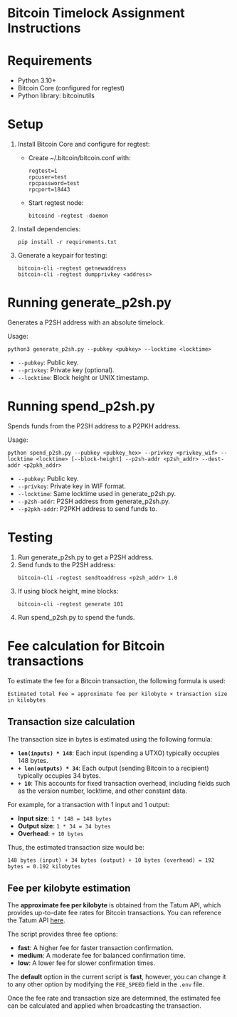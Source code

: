# Bitcoin Timelock Assignment Instructions

# Requirements
- Python 3.10+
- Bitcoin Core (configured for regtest)
- Python library: bitcoinutils

# Setup
1. Install Bitcoin Core and configure for regtest:
   - Create ~/.bitcoin/bitcoin.conf with:
     ```
     regtest=1
     rpcuser=test
     rpcpassword=test
     rpcport=18443
     ```
   - Start regtest node:
     ```
     bitcoind -regtest -daemon
     ```

2. Install dependencies:
   ```
   pip install -r requirements.txt
   ```

3. Generate a keypair for testing:
   ```
   bitcoin-cli -regtest getnewaddress
   bitcoin-cli -regtest dumpprivkey <address>
   ```

# Running generate_p2sh.py
Generates a P2SH address with an absolute timelock.

Usage:
```
python3 generate_p2sh.py --pubkey <pubkey> --locktime <locktime>
```
- `--pubkey`: Public key.
- `--privkey`: Private key (optional).
- `--locktime`: Block height or UNIX timestamp.


# Running spend_p2sh.py
Spends funds from the P2SH address to a P2PKH address.

Usage:
```
python spend_p2sh.py --pubkey <pubkey_hex> --privkey <privkey_wif> --locktime <locktime> [--block-height] --p2sh-addr <p2sh_addr> --dest-addr <p2pkh_addr>
```
- `--pubkey`: Public key.
- `--privkey`: Private key in WIF format.
- `--locktime`: Same locktime used in generate_p2sh.py.
- `--p2sh-addr`: P2SH address from generate_p2sh.py.
- `--p2pkh-addr`: P2PKH address to send funds to.


# Testing
1. Run generate_p2sh.py to get a P2SH address.
2. Send funds to the P2SH address:
   ```
   bitcoin-cli -regtest sendtoaddress <p2sh_addr> 1.0
   ```
3. If using block height, mine blocks:
   ```
   bitcoin-cli -regtest generate 101
   ```
4. Run spend_p2sh.py to spend the funds.


# Fee calculation for Bitcoin transactions
To estimate the fee for a Bitcoin transaction, the following formula is used:

```
Estimated total Fee = approximate fee per kilobyte × transaction size in kilobytes
```

## Transaction size calculation
The transaction size in bytes is estimated using the following formula:

- **`len(inputs) * 148`**: Each input (spending a UTXO) typically occupies 148 bytes.
- **`+ len(outputs) * 34`**: Each output (sending Bitcoin to a recipient) typically occupies 34 bytes.
- **`+ 10`**: This accounts for fixed transaction overhead, including fields such as the version number, locktime, and other constant data.

For example, for a transaction with 1 input and 1 output:
- **Input size**: `1 * 148 = 148 bytes`
- **Output size**: `1 * 34 = 34 bytes`
- **Overhead**: `+ 10 bytes`

Thus, the estimated transaction size would be:

`148 bytes (input) + 34 bytes (output) + 10 bytes (overhead) = 192 bytes = 0.192 kilobytes`

## Fee per kilobyte estimation

The **approximate fee per kilobyte** is obtained from the Tatum API, which provides up-to-date fee rates for Bitcoin transactions. You can reference the Tatum API [here](https://docs.tatum.io/docs/btc-fee-estimate).

The script provides three fee options:

- **fast**: A higher fee for faster transaction confirmation.
- **medium**: A moderate fee for balanced confirmation time.
- **low**: A lower fee for slower confirmation times.

The **default** option in the current script is **fast**, however, you can change it to any other option by modifying the `FEE_SPEED` field in the `.env` file.

Once the fee rate and transaction size are determined, the estimated fee can be calculated and applied when broadcasting the transaction.

